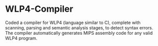 # WLP4-Compiler
Coded a compiler for WLP4 (language similar to C), complete with scanning, parsing and semantic analysis stages, to detect syntax errors. The compiler automatically generates MIPS assembly code for any valid WLP4 program.
